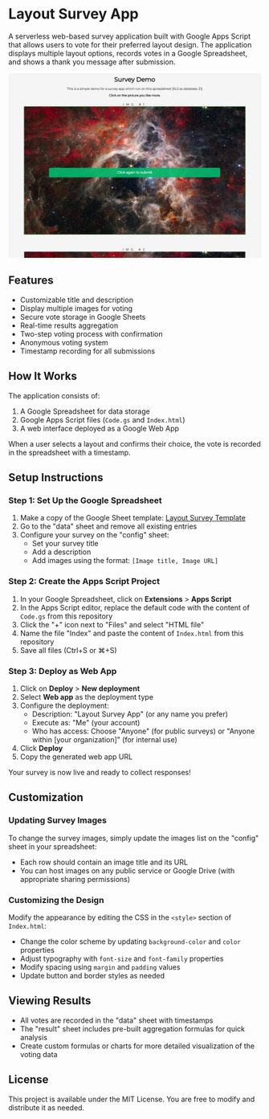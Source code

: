 # Layout Survey App

A serverless web-based survey application built with Google Apps Script that allows users to vote for their preferred layout design. The application displays multiple layout options, records votes in a Google Spreadsheet, and shows a thank you message after submission.

![screenshot](./screenshot.png)

## Features

- Customizable title and description
- Display multiple images for voting
- Secure vote storage in Google Sheets
- Real-time results aggregation
- Two-step voting process with confirmation
- Anonymous voting system
- Timestamp recording for all submissions

## How It Works

The application consists of:
1. A Google Spreadsheet for data storage
2. Google Apps Script files (`Code.gs` and `Index.html`)
3. A web interface deployed as a Google Web App

When a user selects a layout and confirms their choice, the vote is recorded in the spreadsheet with a timestamp.

## Setup Instructions

### Step 1: Set Up the Google Spreadsheet

1. Make a copy of the Google Sheet template:
   [Layout Survey Template](https://docs.google.com/spreadsheets/d/1u-OKV3wOm1TSTV9ZfKsUkPRn4ymQ_zatYBUSOhudWuw)
2. Go to the "data" sheet and remove all existing entries
3. Configure your survey on the "config" sheet:
   - Set your survey title
   - Add a description
   - Add images using the format: `[Image title, Image URL]`

### Step 2: Create the Apps Script Project

1. In your Google Spreadsheet, click on **Extensions** > **Apps Script**
2. In the Apps Script editor, replace the default code with the content of `Code.gs` from this repository
3. Click the "+" icon next to "Files" and select "HTML file"
4. Name the file "Index" and paste the content of `Index.html` from this repository
5. Save all files (Ctrl+S or ⌘+S)

### Step 3: Deploy as Web App

1. Click on **Deploy** > **New deployment**
2. Select **Web app** as the deployment type
3. Configure the deployment:
   - Description: "Layout Survey App" (or any name you prefer)
   - Execute as: "Me" (your account)
   - Who has access: Choose "Anyone" (for public surveys) or "Anyone within [your organization]" (for internal use)
4. Click **Deploy**
5. Copy the generated web app URL

Your survey is now live and ready to collect responses!

## Customization

### Updating Survey Images

To change the survey images, simply update the images list on the "config" sheet in your spreadsheet:
- Each row should contain an image title and its URL
- You can host images on any public service or Google Drive (with appropriate sharing permissions)

### Customizing the Design

Modify the appearance by editing the CSS in the `<style>` section of `Index.html`:

- Change the color scheme by updating `background-color` and `color` properties
- Adjust typography with `font-size` and `font-family` properties
- Modify spacing using `margin` and `padding` values
- Update button and border styles as needed

## Viewing Results

- All votes are recorded in the "data" sheet with timestamps
- The "result" sheet includes pre-built aggregation formulas for quick analysis
- Create custom formulas or charts for more detailed visualization of the voting data

## License

This project is available under the MIT License. You are free to modify and distribute it as needed.